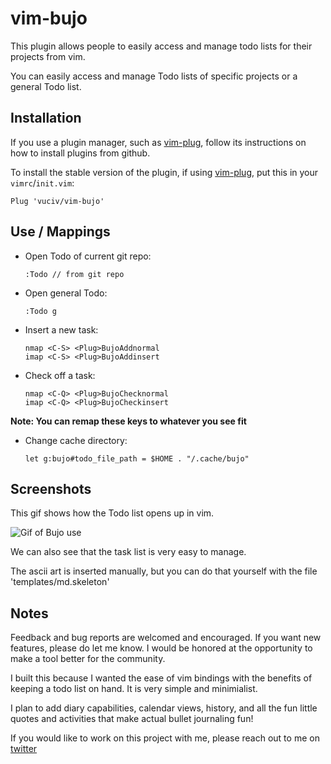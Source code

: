 # vim-bujo

This plugin allows people to easily access and manage todo lists for their projects from vim.

You can easily access and manage Todo lists of specific projects or a general Todo list.

## Installation

If you use a plugin manager, such as [vim-plug], follow its instructions on how to install plugins from github.

To install the stable version of the plugin, if using [vim-plug], put this in your `vimrc`/`init.vim`:

```
Plug 'vuciv/vim-bujo'
```



## Use / Mappings

* Open Todo of current git repo:
  ```
  :Todo // from git repo
  ```
* Open general Todo:
  ```
  :Todo g
  ```
* Insert a new task:
  ```
  nmap <C-S> <Plug>BujoAddnormal
  imap <C-S> <Plug>BujoAddinsert
  ```
* Check off a task:
  ```
  nmap <C-Q> <Plug>BujoChecknormal
  imap <C-Q> <Plug>BujoCheckinsert
  ```
**Note: You can remap these keys to whatever you see fit**
  
* Change cache directory:
  ```
  let g:bujo#todo_file_path = $HOME . "/.cache/bujo"
  ```



## Screenshots

This gif shows how the Todo list opens up in vim.

![Gif of Bujo use](https://raw.githubusercontent.com/jfonseca8/vim-bujo/master/screenshots/bujo.gif)

We can also see that the task list is very easy to manage.

The ascii art is inserted manually, but you can do that yourself with the file 'templates/md.skeleton'


## Notes

Feedback and bug reports are welcomed and encouraged.
If you want new features, please do let me know. I
would be honored at the opportunity to make a tool
better for the community.

I built this because I wanted the ease of vim bindings
with the benefits of keeping a todo list on hand. It is
very simple and minimialist. 

I plan to add diary capabilities, calendar views, history,
and all the fun little quotes and activities that make actual
bullet journaling fun!

If you would like to work on this project with me, please
reach out to me on [twitter]


[twitter]: https://twitter.com/FonsecaJersey
[vim-plug]: https://github.com/junegunn/vim-plug
